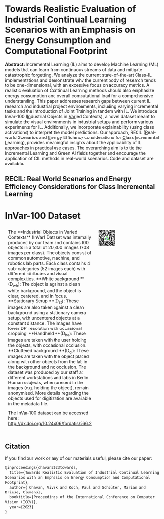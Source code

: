 # Towards Realistic Evaluation of Industrial Continual Learning Scenarios with an Emphasis on Energy Consumption and Computational Footprint
**Abstract:** Incremental Learning (IL) aims to develop Machine Learning (ML) models that can learn from continuous streams of data and mitigate catastrophic forgetting. We analyze the current state-of-the-art Class-IL implementations and demonstrate why the current body of research tends to be one-dimensional, with an excessive focus on accuracy metrics. A realistic evaluation of Continual Learning methods should also emphasize energy consumption and overall computational load for a comprehensive understanding. This paper addresses research gaps between current IL research and industrial project environments, including varying incremental tasks and the introduction of Joint Training in tandem with IL. We introduce InVar-100 (<ins>In</ins>dustrial Objects in <ins>Var</ins>ied Contexts), a novel dataset meant to simulate the visual environments in industrial setups and perform various experiments for IL. Additionally, we incorporate explainability (using class activations) to interpret the model predictions. Our approach, RECIL (<ins>R</ins>eal-world Scenarios and <ins>E</ins>nergy Efficiency considerations for <ins>C</ins>lass <ins>I</ins>ncremental <ins>L</ins>earning), provides meaningful insights about the applicability of IL approaches in practical use cases. The overarching aim is to tie the Incremental Learning and Green AI fields together and encourage the application of CIL methods in real-world scenarios. Code and dataset are available.

## RECIL: Real World Scenarios and Energy Efficiency Considerations for Class Incremental Learning

# InVar-100 Dataset

<div style="display: flex; flex-direction: row;">
  <div style="flex: 0.5; padding: 10px;">
   The **Industrial Objects in Varied Contexts** (InVar) Dataset was internally produced by our team and contains 100 objects in a total of 20,800 images (208 images per class). The objects consist of common automotive, machine, and robotics lab parts. Each class contains 4 sub-categories (52 images each) with different attributes and visual complexities.
**White background **(D<sub>wh</sub>): The object is against a clean white background, and the object is clear, centered, and in focus.
**Stationary Setup **(D<sub>st</sub>): These images are also taken against a clean background using a stationary camera setup, with uncentered objects at a constant distance. The images have lower DPI resolution with occasional cropping.
**Handheld **(D<sub>ha</sub>): These images are taken with the user holding the objects, with occasional occlusion.
**Cluttered background **(D<sub>cl</sub>): These images are taken with the object placed along with other objects from the lab in the background and no occlusion.
The dataset was produced by our staff at different workstations and labs in Berlin. Human subjects, when present in the images (e.g. holding the object), remain anonymized. More details regarding the objects used for digitization are available in the metadata file.

 The InVar-100 dataset can be accessed here: http://dx.doi.org/10.24406/fordatis/266.2
  </div>
  <div style="flex: 0.4; padding: 10px;">
    <img src="https://github.com/Vivek9Chavan/RECIL/raw/main/qr-code2.png" alt="QR Code" width="40%" />
  </div>
</div>

<a name="bibtex"></a>
## Citation

If you find our work or any of our materials useful, please cite our paper:
```
@inproceedings{chavan2023towards,
  title={Towards Realistic Evaluation of Industrial Continual Learning Scenarios with an Emphasis on Energy Consumption and Computational Footprint},
  author={ Chavan, Vivek and Koch, Paul and Schlüter, Marian and Briese, Clemens},
  booktitle={Proceedings of the International Conference on Computer Vision (ICCV)},
  year={2023}
}

```
